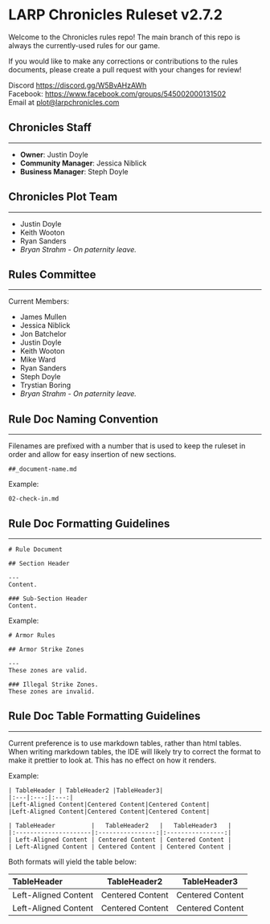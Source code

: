 # LARP Chronicles Ruleset v2.7.2

Welcome to the Chronicles rules repo! The main branch of this repo is always the currently-used rules for our game.

If you would like to make any corrections or contributions to the rules documents, please create a pull request with your changes for review!

Discord https://discord.gg/W5BvAHzAWh  
Facebook: https://www.facebook.com/groups/545002000131502  
Email at plot@larpchronicles.com

## Chronicles Staff

---
* **Owner**:  Justin Doyle
* **Community Manager**:  Jessica Niblick
* **Business Manager**:  Steph Doyle

## Chronicles Plot Team

---
* Justin Doyle
* Keith Wooton
* Ryan Sanders
* _Bryan Strahm - On paternity leave._

## Rules Committee

---
Current Members:
* James Mullen
* Jessica Niblick
* Jon Batchelor
* Justin Doyle
* Keith Wooton
* Mike Ward
* Ryan Sanders
* Steph Doyle
* Trystian Boring
* _Bryan Strahm - On paternity leave._




## Rule Doc Naming Convention

---
Filenames are prefixed with a number that is used to keep the ruleset in order and allow for easy insertion of new sections.
```
##_document-name.md
```
Example:
```
02-check-in.md
```

## Rule Doc Formatting Guidelines

---
```
# Rule Document

## Section Header

---
Content.

### Sub-Section Header
Content.
```
Example:
```
# Armor Rules

## Armor Strike Zones

---
These zones are valid.

### Illegal Strike Zones.
These zones are invalid.
```

## Rule Doc Table Formatting Guidelines

---
Current preference is to use markdown tables, rather than html tables.  When writing markdown tables, the IDE will likely try to correct the format to make it prettier to look at.  This has no effect on how it renders.

Example:
```
| TableHeader | TableHeader2 |TableHeader3|
|:---|:---:|:---:|
|Left-Aligned Content|Centered Content|Centered Content|
|Left-Aligned Content|Centered Content|Centered Content|
```
```
| TableHeader          |   TableHeader2   |   TableHeader3   |
|:---------------------|:----------------:|:----------------:|
| Left-Aligned Content | Centered Content | Centered Content |
| Left-Aligned Content | Centered Content | Centered Content |
```
Both formats will yield the table below:

| TableHeader          |   TableHeader2   |   TableHeader3   |
|:---------------------|:----------------:|:----------------:|
| Left-Aligned Content | Centered Content | Centered Content |
| Left-Aligned Content | Centered Content | Centered Content |


